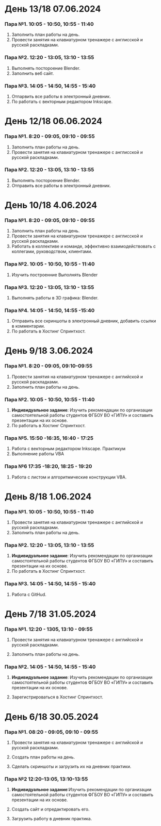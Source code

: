 # День 13/18 07.06.2024
### Пара №1. 10:05 - 10:50, 10:55 - 11:40
1. Заполнить план работы на день.
2. Провести занятия на клавиатурном тренажере с англисской и русской раскладками.
### Пара №2. 12:20 - 13:05, 13:10 - 13:55
1. Выполнять постороение  Blender.
2. Заполнить веб сайт.
### Пара №3. 14:05 - 14:50, 14:55 - 15:40
1. Отпарвить все работы в электронный дневник.
2. По работать  с векторным редактором Inkscape.
# День 12/18 06.06.2024
### Пара №1. 8:20 - 09:05, 09:10 - 09:55
1. Заполнить план работы на день.
2. Провести занятия на клавиатурном тренажере с англисской и русской раскладками.
### Пара №2. 12:20 - 13:05, 13:10 - 13:55
1. Выполнять постороение  Blender.
2. Отправить все работы в электронный дневник. 
# День 10/18 4.06.2024
### Пара №1. 8:20 - 09:05, 09:10 - 09:55
1. Заполнить план работы на день.
2. Провести занятия на клавиатурном тренажере с англисской и русской раскладками.
3. Работать в коллективе и команде, эффективно взаимодействовать с коллегами,
руководством, клиентами.
### Пара №2. 10:05 - 10:50, 10:55 - 11:40
1. Изучить построенние Выполнять Blender
### Пара №3. 12:20 - 13:05, 13:10 - 13:55
1. Выполнять работы в 3D графика: Blender.
### Пара №4. 14:05 - 14:50, 14:55 -15:40
1. Отправить все скриншоты в электронный дневник, добавить ссылки в комментарии.
2.  По работать в  Хостинг Спринтхост.
# День 9/18 3.06.2024
### Пара №1. 8:20 - 09:05, 09:10-09:55
1. Провести занятия на клавиатурном тренажере с английской и русской раскладками. 
2. Заполнить план работы на день. 
### Пара №2. 10:05 - 10:50, 10:55 - 11:40
1. **Индивидуальное задание**: Изучить рекомендации по организации самостоятельной работы студентов ФГБОУ ВО «ГИПУ» и составить презентации на  их основе.
2.  По работать в  Хостинг Спринтхост.
### Пара №5. 15:50 -16:35, 16:40 - 17:25
1. Работа с векторным редактором Inkscape. Практикум
2. Выполнение работы VBA
### Пара №6 17:35 -18:20, 18:25 - 19:20
1. Работа с листом и алгоритмические конструкции VBA. 
# День 8/18 1.06.2024
### Пара №1. 10:05 - 10:50, 10:55 - 11:40
1. Провести занятия на клавиатурном тренажере с английской и русской раскладками. 
2. Заполнить план работы на день. 
### Пара №2. 12:20 - 13:05, 13:10 - 13:55
1. **Индивидуальное задание**: Изучить рекомендации по организации самостоятельной работы студентов ФГБОУ ВО «ГИПУ» и составить презентации на их основе.
2.  По работать в  Хостинг Спринтхост.
### Пара №3. 14:05 - 14:50, 14:55 - 15:40
1. Работа с GitHud.

# День 7/18 31.05.2024

### Пара №1. 12:20 - 1305, 13:10 - 09:55
1. Провести занятия на клавиатурном тренажере с английской и русской раскладками. 

2. Заполнить план работы на день. 

### Пара №2. 14:05 - 14:50, 14:55 - 15:40
1. **Индивидуальное задание**: Изучить рекомендации по организации самостоятельной работы студентов ФГБОУ ВО «ГИПУ» и составить презентации на их основе.

2.  Зарегистрироваться в Хостинг Спринтхост.

# День 6/18 30.05.2024

### Пара №1. 08:20 - 09:05, 09:10 - 09:55
1.	Провести занятия на клавиатурном тренажере с английской и русской раскладками.

2.	Создать план работы на день.

3.	Сделать скриншоты и загрузить их на дневник практики.

### Пара №2 12:20-13:05, 13:10-13:55
1. **Индивидуальное задание**:Изучить рекомендации по организации самостоятельной работы студентов ФГБОУ ВО «ГИПУ» и составить презентации на их основе.

2. Создать сайт и отредактировать его.

3. Загрузить работу в дневник практика. 
